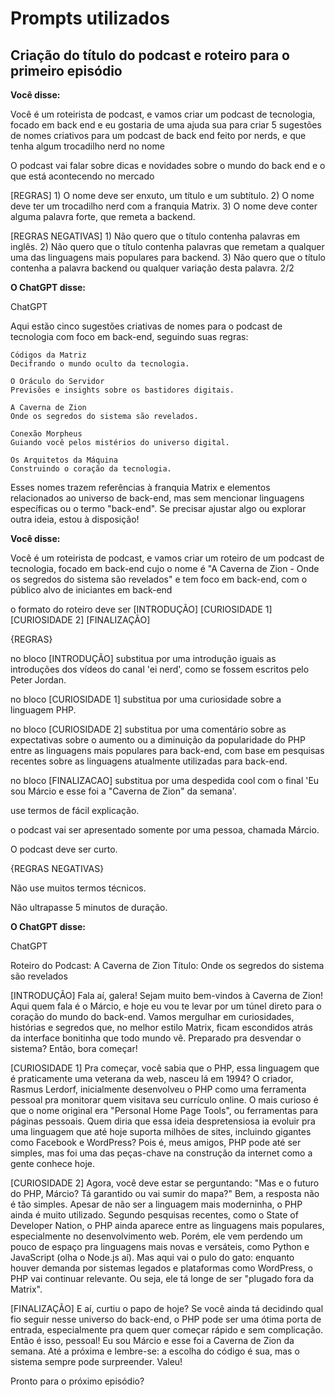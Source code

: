 # Prompts utilizados

## Criação do título do podcast e roteiro para o primeiro episódio

**Você disse:**

Você é um roteirista de podcast, e vamos criar um podcast de tecnologia, focado em back end e eu gostaria de uma ajuda sua para criar 5 sugestões de nomes criativos para um podcast de back end feito por nerds, e que tenha algum trocadilho nerd no nome

O podcast vai falar sobre dicas e novidades sobre o mundo do back end e o que está acontecendo no mercado

[REGRAS]  1) O nome deve ser enxuto, um título e um subtítulo. 2) O nome deve ter um trocadilho nerd com a franquia Matrix. 3) O nome deve conter alguma palavra forte, que remeta a backend.

[REGRAS NEGATIVAS] 1) Não quero que o título contenha palavras em inglês. 2) Não quero que o título contenha palavras que remetam a qualquer uma das linguagens mais populares para backend. 3) Não quero que o título contenha a palavra backend ou qualquer variação desta palavra.
2/2

**O ChatGPT disse:**

ChatGPT

Aqui estão cinco sugestões criativas de nomes para o podcast de tecnologia com foco em back-end, seguindo suas regras:

    Códigos da Matriz
    Decifrando o mundo oculto da tecnologia.

    O Oráculo do Servidor
    Previsões e insights sobre os bastidores digitais.

    A Caverna de Zion
    Onde os segredos do sistema são revelados.

    Conexão Morpheus
    Guiando você pelos mistérios do universo digital.

    Os Arquitetos da Máquina
    Construindo o coração da tecnologia.

Esses nomes trazem referências à franquia Matrix e elementos relacionados ao universo de back-end, mas sem mencionar linguagens específicas ou o termo "back-end". Se precisar ajustar algo ou explorar outra ideia, estou à disposição!

**Você disse:**

Você é um roteirista de podcast, e vamos criar um  roteiro de um podcast de tecnologia, focado em back-end cujo o nome é "A Caverna de Zion - Onde os segredos do sistema são revelados" e tem foco em back-end,  com o público alvo de iniciantes em back-end

o formato do roteiro deve ser
[INTRODUÇÃO]
[CURIOSIDADE 1]
[CURIOSIDADE 2]
[FINALIZAÇÃO]

{REGRAS}

no bloco [INTRODUÇÃO] substitua por uma introdução iguais as introduções dos vídeos do canal 'ei nerd', como se fossem escritos pelo Peter Jordan.

no bloco [CURIOSIDADE 1] substitua por uma curiosidade sobre a linguagem PHP.

no bloco [CURIOSIDADE 2] substitua por uma comentário sobre as expectativas sobre o aumento ou a diminuição da popularidade do PHP entre as linguagens mais populares para back-end, com base em pesquisas recentes sobre as linguagens atualmente utilizadas para back-end.

no bloco [FINALIZACAO] substitua por uma despedida cool com o final 'Eu sou Márcio e esse foi a "Caverna de Zion" da semana'.

use termos de fácil explicação.

o podcast vai ser apresentado somente por uma pessoa, chamada Márcio.

O podcast deve ser curto.

{REGRAS NEGATIVAS}

Não use muitos termos técnicos.

Não ultrapasse 5 minutos de duração.

**O ChatGPT disse:**

ChatGPT

Roteiro do Podcast: A Caverna de Zion
Título: Onde os segredos do sistema são revelados

[INTRODUÇÃO]
Fala aí, galera! Sejam muito bem-vindos à Caverna de Zion! Aqui quem fala é o Márcio, e hoje eu vou te levar por um túnel direto para o coração do mundo do back-end. Vamos mergulhar em curiosidades, histórias e segredos que, no melhor estilo Matrix, ficam escondidos atrás da interface bonitinha que todo mundo vê. Preparado pra desvendar o sistema? Então, bora começar!

[CURIOSIDADE 1]
Pra começar, você sabia que o PHP, essa linguagem que é praticamente uma veterana da web, nasceu lá em 1994? O criador, Rasmus Lerdorf, inicialmente desenvolveu o PHP como uma ferramenta pessoal pra monitorar quem visitava seu currículo online. O mais curioso é que o nome original era "Personal Home Page Tools", ou ferramentas para páginas pessoais. Quem diria que essa ideia despretensiosa ia evoluir pra uma linguagem que até hoje suporta milhões de sites, incluindo gigantes como Facebook e WordPress? Pois é, meus amigos, PHP pode até ser simples, mas foi uma das peças-chave na construção da internet como a gente conhece hoje.

[CURIOSIDADE 2]
Agora, você deve estar se perguntando: "Mas e o futuro do PHP, Márcio? Tá garantido ou vai sumir do mapa?" Bem, a resposta não é tão simples. Apesar de não ser a linguagem mais moderninha, o PHP ainda é muito utilizado. Segundo pesquisas recentes, como o State of Developer Nation, o PHP ainda aparece entre as linguagens mais populares, especialmente no desenvolvimento web. Porém, ele vem perdendo um pouco de espaço pra linguagens mais novas e versáteis, como Python e JavaScript (olha o Node.js aí).
Mas aqui vai o pulo do gato: enquanto houver demanda por sistemas legados e plataformas como WordPress, o PHP vai continuar relevante. Ou seja, ele tá longe de ser "plugado fora da Matrix".

[FINALIZAÇÃO]
E aí, curtiu o papo de hoje? Se você ainda tá decidindo qual fio seguir nesse universo do back-end, o PHP pode ser uma ótima porta de entrada, especialmente pra quem quer começar rápido e sem complicação. Então é isso, pessoal! Eu sou Márcio e esse foi a Caverna de Zion da semana. Até a próxima e lembre-se: a escolha do código é sua, mas o sistema sempre pode surpreender. Valeu!

Pronto para o próximo episódio?
